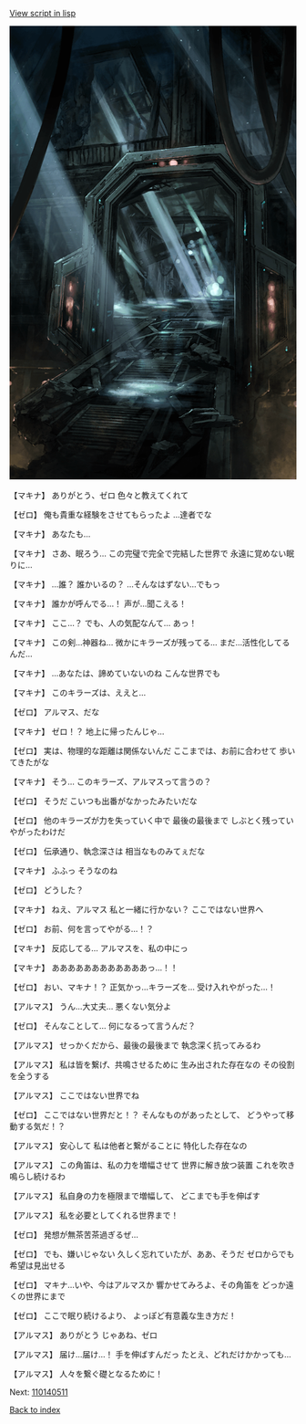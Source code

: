[View script in lisp](../scripts/110140460.txt)

![bifrost.png](../images/backgrounds/bifrost.png)

【マキナ】
ありがとう、ゼロ
色々と教えてくれて

【ゼロ】
俺も貴重な経験をさせてもらったよ
…達者でな

【マキナ】
あなたも…

【マキナ】
さあ、眠ろう…
この完璧で完全で完結した世界で
永遠に覚めない眠りに…

【マキナ】
…誰？
誰かいるの？
…そんなはずない…でもっ

【マキナ】
誰かが呼んでる…！
声が…聞こえる！

【マキナ】
ここ…？
でも、人の気配なんて…
あっ！

【マキナ】
この剣…神器ね…
微かにキラーズが残ってる…
まだ…活性化してるんだ…

【マキナ】
…あなたは、諦めていないのね
こんな世界でも

【マキナ】
このキラーズは、ええと…

【ゼロ】
アルマス、だな

【マキナ】
ゼロ！？
地上に帰ったんじゃ…

【ゼロ】
実は、物理的な距離は関係ないんだ
ここまでは、お前に合わせて
歩いてきたがな

【マキナ】
そう…
このキラーズ、アルマスって言うの？

【ゼロ】
そうだ
こいつも出番がなかったみたいだな

【ゼロ】
他のキラーズが力を失っていく中で
最後の最後まで
しぶとく残っていやがったわけだ

【ゼロ】
伝承通り、執念深さは
相当なものみてぇだな

【マキナ】
ふふっ
そうなのね

【ゼロ】
どうした？

【マキナ】
ねえ、アルマス
私と一緒に行かない？
ここではない世界へ

【ゼロ】
お前、何を言ってやがる…！？

【マキナ】
反応してる…
アルマスを、私の中にっ

【マキナ】
ああああああああああああっ…！！

【ゼロ】
おい、マキナ！？
正気かっ…キラーズを…
受け入れやがった…！

【アルマス】
うん…大丈夫…
悪くない気分よ

【ゼロ】
そんなことして…
何になるって言うんだ？

【アルマス】
せっかくだから、最後の最後まで
執念深く抗ってみるわ

【アルマス】
私は皆を繋げ、共鳴させるために
生み出された存在なの
その役割を全うする

【アルマス】
ここではない世界でね

【ゼロ】
ここではない世界だと！？
そんなものがあったとして、
どうやって移動する気だ！？

【アルマス】
安心して
私は他者と繋がることに
特化した存在なの

【アルマス】
この角笛は、私の力を増幅させて
世界に解き放つ装置
これを吹き鳴らし続けるわ

【アルマス】
私自身の力を極限まで増幅して、
どこまでも手を伸ばす

【アルマス】
私を必要としてくれる世界まで！

【ゼロ】
発想が無茶苦茶過ぎるぜ…

【ゼロ】
でも、嫌いじゃない
久しく忘れていたが、ああ、そうだ
ゼロからでも希望は見出せる

【ゼロ】
マキナ…いや、今はアルマスか
響かせてみろよ、その角笛を
どっか遠くの世界にまで

【ゼロ】
ここで眠り続けるより、
よっぽど有意義な生き方だ！

【アルマス】
ありがとう
じゃあね、ゼロ

【アルマス】
届け…届け…！
手を伸ばすんだっ
たとえ、どれだけかかっても…

【アルマス】
人々を繋ぐ礎となるために！

Next: [110140511](110140511.md)

[Back to index](index.md)
